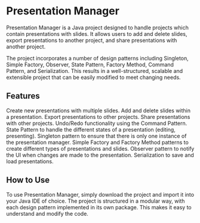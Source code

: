 # Presentation Manager
Presentation Manager is a Java project designed to handle projects which contain presentations with slides. It allows users to add and delete slides, export presentations to another project, and share presentations with another project.

The project incorporates a number of design patterns including Singleton, Simple Factory, Observer, State Pattern, Factory Method, Command Pattern, and Serialization. This results in a well-structured, scalable and extensible project that can be easily modified to meet changing needs.

## Features
Create new presentations with multiple slides.
Add and delete slides within a presentation.
Export presentations to other projects.
Share presentations with other projects.
Undo/Redo functionality using the Command Pattern.
State Pattern to handle the different states of a presentation (editing, presenting).
Singleton pattern to ensure that there is only one instance of the presentation manager.
Simple Factory and Factory Method patterns to create different types of presentations and slides.
Observer pattern to notify the UI when changes are made to the presentation.
Serialization to save and load presentations.
## How to Use
To use Presentation Manager, simply download the project and import it into your Java IDE of choice. The project is structured in a modular way, with each design pattern implemented in its own package. This makes it easy to understand and modify the code.

